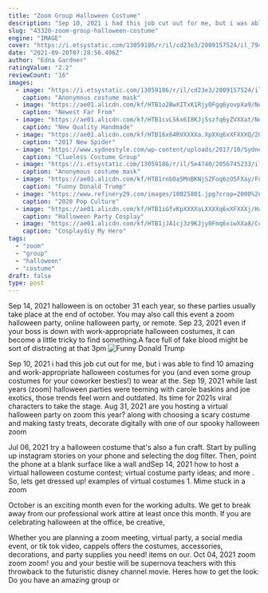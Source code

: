 ```yaml
---
title: "Zoom Group Halloween Costume"
description: "Sep 10, 2021 i had this job cut out for me, but i was able to find 10 amazing and work-appropriate halloween costumes for you (and even some group costumes for your coworker besties!) to wear at the"
slug: "43320-zoom-group-halloween-costume"
engine: "IMAGE"
cover: "https://i.etsystatic.com/13059186/r/il/cd23e3/2009157524/il_794xN.2009157524_isd2.jpg"
date: "2021-09-20T07:28:56.406Z"
author: "Edna Gardner"
ratingValue: "2.2"
reviewCount: "16"
images:
  - image: "https://i.etsystatic.com/13059186/r/il/cd23e3/2009157524/il_794xN.2009157524_isd2.jpg"
    caption: "Anonymous costume mask"
  - image: "https://ae01.alicdn.com/kf/HTB1o2BwXITxK1Rjy0Fgq6yovpXa9/Newest-Far-From-Home-Spiderman-Costume-3D-Printed-Spider-Man-Superhero-Costume-Cosplay-Suit-For-Adult.jpg_640x640.jpg"
    caption: "Newest Far From"
  - image: "https://ae01.alicdn.com/kf/HTB1cvLSkx6I8KJjSszfq6yZVXXat/New-Quality-Handmade-DIY-Mask-Halloween-Cute-Zebra-Mask-Cosplay-Costume-Paper-Mache-Pulp-Mask.jpg_640x640.jpg"
    caption: "New Quality Handmade"
  - image: "https://ae01.alicdn.com/kf/HTB16x64RVXXXXa.XpXXq6xXFXXXQ/2017-New-Spider-Man-Superhero-Costume-3D-Print-Fullbody-Halloween-Cosplay-Suit-Spiderman-Costume-For-Adult.jpg_640x640.jpg"
    caption: "2017 New Spider"
  - image: "https://www.sydnestyle.com/wp-content/uploads/2017/10/Sydne-Style-shows-how-to-diy-a-clueless-halloween-costume-at-witch-house-in-beverly-hills.jpg"
    caption: "Clueless Costume Group"
  - image: "https://i.etsystatic.com/13059186/r/il/5e4740/2056745233/il_1140xN.2056745233_lzuy.jpg"
    caption: "Anonymous costume mask"
  - image: "https://ae01.alicdn.com/kf/HTB1rnbOa5MnBKNjSZFoq6zOSFXay/Funny-Donald-Trump-Rider-Costume-Adult-President-Riding-Shoulder-Costumes-Christmas-Carnival-Party-Cosplay-Disfraz-Free.jpg_640x640.jpg"
    caption: "Funny Donald Trump"
  - image: "https://www.refinery29.com/images/10025801.jpg?crop=2000%2C1050%2Cx0%2Cy307"
    caption: "2020 Pop Culture"
  - image: "https://ae01.alicdn.com/kf/HTB1iGfvKpXXXXaLXXXXq6xXFXXXj/Halloween-Party-Cosplay-Latex-Scary-Serial-Killer-Clown-Mask-Costume-Dress.jpg_640x640.jpg"
    caption: "Halloween Party Cosplay"
  - image: "https://ae01.alicdn.com/kf/HTB1jJA1cj3z9KJjy0Fmq6xiwXXa8/Cosplaydiy-My-Hero-Academia-Boku-no-Hero-Akademia-Mount-Lady-Cosplay-Costume-Adult-Women-Halloween-Cosplay.jpg_640x640.jpg"
    caption: "Cosplaydiy My Hero"
tags:
  - "zoom"
  - "group"
  - "halloween"
  - "costume"
draft: false
type: post
---
```


Sep 14, 2021 halloween is on october 31 each year, so these parties usually take place at the end of october. You may also call this event a zoom halloween party, online halloween party, or remote. Sep 23, 2021 even if your boss is down with work-appropriate halloween costumes, it can become a little tricky to find something.A face full of fake blood might be sort of distracting at that 3pm
![Funny Donald Trump](https://ae01.alicdn.com/kf/HTB1rnbOa5MnBKNjSZFoq6zOSFXay/Funny-Donald-Trump-Rider-Costume-Adult-President-Riding-Shoulder-Costumes-Christmas-Carnival-Party-Cosplay-Disfraz-Free.jpg_640x640.jpg "Funny Donald Trump")

Sep 10, 2021 i had this job cut out for me, but i was able to find 10 amazing and work-appropriate halloween costumes for you (and even some group costumes for your coworker besties!) to wear at the. Sep 19, 2021 while last years (zoom) halloween parties were teeming with carole baskins and joe exotics, those trends feel worn and outdated. Its time for 2021s viral characters to take the stage. Aug 31, 2021 are you hosting a virtual halloween party on zoom this year? along with choosing a scary costume and making tasty treats, decorate digitally with one of our spooky halloween zoom
<!--inArticleAds-->

<!--galleryOne-->

Jul 06, 2021 try a halloween costume that's also a fun craft. Start by pulling up instagram stories on your phone and selecting the dog filter. Then, point the phone at a blank surface like a wall andSep 14, 2021 how to host a virtual halloween costume contest; virtual costume party ideas; and more . So, lets get dressed up! examples of virtual costumes 1. Mime stuck in a zoom
<!--inArticleAds-->

<!--galleryTwo-->

October is an exciting month even for the working adults. We get to break away from our professional work attire at least once this month. If you are celebrating halloween at the office, be creative,
<!--galleryThree-->

Whether you are planning a zoom meeting, virtual party, a social media event, or tik tok video, cappels offers the costumes, accessories, decorations, and party supplies you need! items on our. Oct 04, 2021 zoom zoom zoom! you and your bestie will be supernova teachers with this throwback to the futuristic disney channel movie. Heres how to get the look:  Do you have an amazing group or